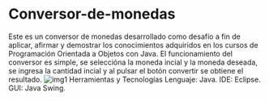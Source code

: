 # Conversor-de-monedas
Este es un conversor de monedas desarrollado como desafío a fin de aplicar, afirmar y demostrar los conocimientos adquiridos en los cursos de Programación Orientada a Objetos con Java. El funcionamiento del conversor es simple, se seleccióna la moneda incial y la moneda deseada, se ingresa la cantidad incial y al pulsar el botón convertir se obtiene el resultado.
![img1](https://user-images.githubusercontent.com/88990949/234660704-5d7a55b2-d7e5-4745-8b48-25b67b05d23c.jpeg)
Herramientas y Tecnologías
Lenguaje: Java.
IDE: Eclipse.
GUI: Java Swing.
